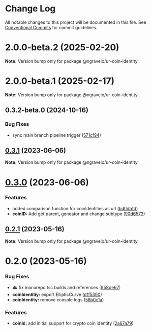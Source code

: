 # Change Log

All notable changes to this project will be documented in this file.
See [Conventional Commits](https://conventionalcommits.org) for commit guidelines.

# 2.0.0-beta.2 (2025-02-20)

**Note:** Version bump only for package @ngraveio/ur-coin-identity

# 2.0.0-beta.1 (2025-02-17)

**Note:** Version bump only for package @ngraveio/ur-coin-identity

## 0.3.2-beta.0 (2024-10-16)

### Bug Fixes

- sync main branch pipeline trigger ([571cf94](https://github.com/ngraveio/ur-registry/commit/571cf94522a07f92ee7ee94bcd81f3cae9741b1c))

## [0.3.1](https://github.com/ngraveio/ur-registry/compare/@ngraveio/ur-coin-identity@0.3.0...@ngraveio/ur-coin-identity@0.3.1) (2023-06-06)

**Note:** Version bump only for package @ngraveio/ur-coin-identity

# [0.3.0](https://github.com/ngraveio/ur-registry/compare/@ngraveio/ur-coin-identity@0.2.1...@ngraveio/ur-coin-identity@0.3.0) (2023-06-06)

### Features

- added comparison function for coinIdentities as url ([bd0dbfd](https://github.com/ngraveio/ur-registry/commit/bd0dbfd420cbdb254f299f6af877ea25a280c008))
- **coinID:** Add get parent, geneator and change subtype ([90d6573](https://github.com/ngraveio/ur-registry/commit/90d6573bae18746692bcffecc3cc0224de6b03b4))

## [0.2.1](https://github.com/ngraveio/ur-registry/compare/@ngraveio/ur-coin-identity@0.2.0...@ngraveio/ur-coin-identity@0.2.1) (2023-05-16)

**Note:** Version bump only for package @ngraveio/ur-coin-identity

# 0.2.0 (2023-05-16)

### Bug Fixes

- :ambulance: fix monorepo tsc builds and references ([958de67](https://github.com/ngraveio/ur-registry/commit/958de6779f932820bf37a2781b54ed02cc4d4387))
- **coinIdentitiy:** export EllipticCurve ([d1f5390](https://github.com/ngraveio/ur-registry/commit/d1f53904dc2d465865699167c941c56d2559a8c0))
- **coinIdentity:** remove console logs ([58b0c1a](https://github.com/ngraveio/ur-registry/commit/58b0c1ad2de0771b5037e3caba296aa50c8360c1))

### Features

- **coinId:** add initial support for crypto coin identity ([2a67a79](https://github.com/ngraveio/ur-registry/commit/2a67a79371509f2d7202ea97a54e4648b93870b6))
